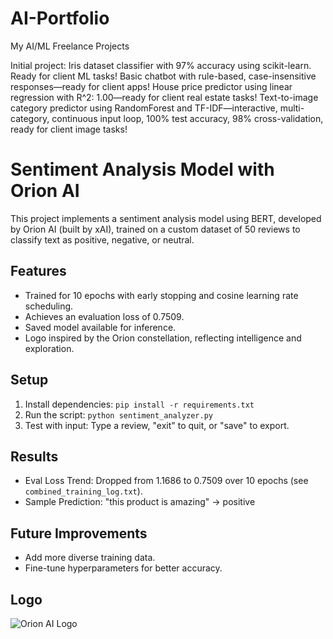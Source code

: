 # AI-Portfolio
My AI/ML Freelance Projects

Initial project: Iris dataset classifier with 97% accuracy using scikit-learn. Ready for client ML tasks!
Basic chatbot with rule-based, case-insensitive responses—ready for client apps!
House price predictor using linear regression with R^2: 1.00—ready for client real estate tasks!
Text-to-image category predictor using RandomForest and TF-IDF—interactive, multi-category, continuous input loop, 100% test accuracy, 98% cross-validation, ready for client image tasks!
# Sentiment Analysis Model with Orion AI

This project implements a sentiment analysis model using BERT, developed by Orion AI (built by xAI), trained on a custom dataset of 50 reviews to classify text as positive, negative, or neutral.

## Features
- Trained for 10 epochs with early stopping and cosine learning rate scheduling.
- Achieves an evaluation loss of 0.7509.
- Saved model available for inference.
- Logo inspired by the Orion constellation, reflecting intelligence and exploration.

## Setup
1. Install dependencies: `pip install -r requirements.txt`
2. Run the script: `python sentiment_analyzer.py`
3. Test with input: Type a review, "exit" to quit, or "save" to export.

## Results
- Eval Loss Trend: Dropped from 1.1686 to 0.7509 over 10 epochs (see `combined_training_log.txt`).
- Sample Prediction: "this product is amazing" -> positive

## Future Improvements
- Add more diverse training data.
- Fine-tune hyperparameters for better accuracy.

## Logo
![Orion AI Logo](link-to-logo-if-uploaded)